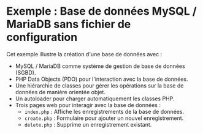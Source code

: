 # Exemple : Base de données MySQL / MariaDB sans fichier de configuration

Cet exemple illustre la création d'une base de données avec :

- MySQL / MariaDB comme système de gestion de base de données (SGBD).
- PHP Data Objects (PDO) pour l'interaction avec la base de données.
- Une hiérarchie de classes pour gérer les opérations sur la base de données de
  manière orientée objet.
- Un autoloader pour charger automatiquement les classes PHP.
- Trois pages web pour interagir avec la base de données :
  - `index.php` : Affiche les enregistrements de la base de données.
  - `create.php` : Formulaire pour ajouter un nouvel enregistrement.
  - `delete.php` : Supprime un enregistrement existant.
